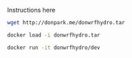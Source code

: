Instructions here

```bash
wget http://donpark.me/donwrfhydro.tar

docker load -i donwrfhydro.tar

docker run -it donwrfhydro/dev

```